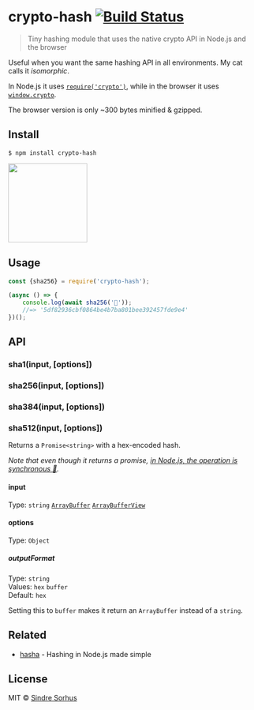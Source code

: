 # crypto-hash [![Build Status](https://travis-ci.org/sindresorhus/crypto-hash.svg?branch=master)](https://travis-ci.org/sindresorhus/crypto-hash)

> Tiny hashing module that uses the native crypto API in Node.js and the browser

Useful when you want the same hashing API in all environments. My cat calls it *isomorphic*.

In Node.js it uses [`require('crypto')`](https://nodejs.org/api/crypto.html#crypto_class_hash), while in the browser it uses [`window.crypto`](https://developer.mozilla.org/en-US/docs/Web/API/SubtleCrypto/digest).

The browser version is only ~300 bytes minified & gzipped.


## Install

```
$ npm install crypto-hash
```

<a href="https://www.patreon.com/sindresorhus">
	<img src="https://c5.patreon.com/external/logo/become_a_patron_button@2x.png" width="160">
</a>


## Usage

```js
const {sha256} = require('crypto-hash');

(async () => {
	console.log(await sha256('🦄'));
	//=> '5df82936cbf0864be4b7ba801bee392457fde9e4'
})();
```


## API

### sha1(input, [options])
### sha256(input, [options])
### sha384(input, [options])
### sha512(input, [options])

Returns a `Promise<string>` with a hex-encoded hash.

*Note that even though it returns a promise, [in Node.js, the operation is synchronous 💩](https://github.com/nodejs/node/issues/678).*

#### input

Type: `string` [`ArrayBuffer`](https://developer.mozilla.org/en-US/docs/Web/JavaScript/Reference/Global_Objects/ArrayBuffer) [`ArrayBufferView`](https://developer.mozilla.org/en-US/docs/Web/API/ArrayBufferView)

#### options

Type: `Object`

##### outputFormat

Type: `string`<br>
Values: `hex` `buffer`<br>
Default: `hex`

Setting this to `buffer` makes it return an `ArrayBuffer` instead of a `string`.


## Related

- [hasha](https://github.com/sindresorhus/hasha) - Hashing in Node.js made simple


## License

MIT © [Sindre Sorhus](https://sindresorhus.com)

